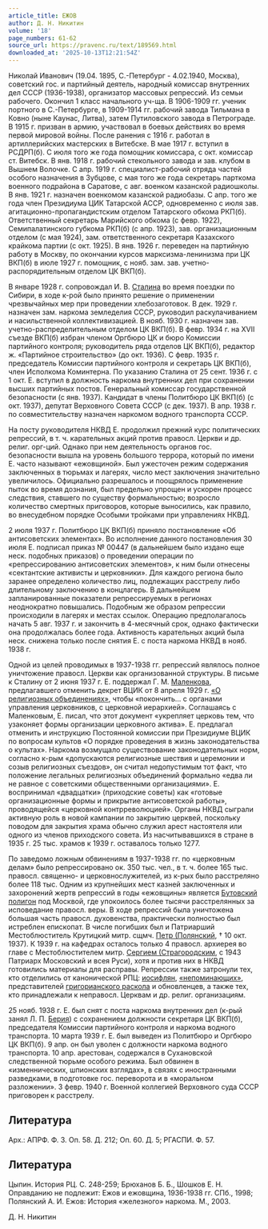 ```yaml
---
article_title: ЕЖОВ
author: Д. Н. Никитин
volume: '18'
page_numbers: 61-62
source_url: https://pravenc.ru/text/189569.html
downloaded_at: '2025-10-13T12:21:54Z'
---
```


Николай Иванович (19.04. 1895, С.-Петербург - 4.02.1940, Москва), советский гос. и партийный деятель, народный комиссар внутренних дел СССР (1936-1938), организатор массовых репрессий. Из семьи рабочего. Окончил 1 класс начального уч-ща. В 1906-1909 гг. ученик портного в С.-Петербурге, в 1909-1914 гг. рабочий завода Тильмана в Ковно (ныне Каунас, Литва), затем Путиловского завода в Петрограде. В 1915 г. призван в армию, участвовал в боевых действиях во время первой мировой войны. После ранения с 1916 г. работал в артиллерийских мастерских в Витебске. В мае 1917 г. вступил в РСДРП(б). С июля того же года помощник комиссара, с окт. комиссар ст. Витебск. В янв. 1918 г. рабочий стекольного завода и зав. клубом в Вышнем Волочке. С апр. 1919 г. специалист-рабочий отряда частей особого назначения в Зубцове, с мая того же года секретарь парткома военного подрайона в Саратове, с авг. военком казанской радиошколы. В янв. 1921 г. назначен военкомом казанской радиобазы. С апр. того же года член Президиума ЦИК Татарской АССР, одновременно с июля зав. агитационно-пропагандистским отделом Татарского обкома РКП(б). Ответственный секретарь Марийского обкома (с февр. 1922), Семипалатинского губкома РКП(б) (с апр. 1923), зав. организационным отделом (с мая 1924), зам. ответственного секретаря Казахского крайкома партии (с окт. 1925). В янв. 1926 г. переведен на партийную работу в Москву, по окончании курсов марксизма-ленинизма при ЦК ВКП(б) в июле 1927 г. помощник, с нояб. зам. зав. учетно-распорядительным отделом ЦК ВКП(б).

В январе 1928 г. сопровождал И. В. [Сталина](https://pravenc.ru/text/Сталина.html) во время поездки по Сибири, в ходе к-рой было принято решение о применении чрезвычайных мер при проведении хлебозаготовок. В дек. 1929 г. назначен зам. наркома земледелия СССР, руководил раскулачиванием и насильственной коллективизацией. В нояб. 1930 г. назначен зав. учетно-распределительным отделом ЦК ВКП(б). В февр. 1934 г. на XVII съезде ВКП(б) избран членом Оргбюро ЦК и бюро Комиссии партийного контроля; руководитель ряда отделов ЦК ВКП(б), редактор ж. «Партийное строительство» (до окт. 1936). С февр. 1935 г. председатель Комиссии партийного контроля и секретарь ЦК ВКП(б), член Исполкома Коминтерна. По указанию Сталина от 25 сент. 1936 г. с 1 окт. Е. вступил в должность наркома внутренних дел при сохранении высших партийных постов. Генеральный комиссар государственной безопасности (с янв. 1937). Кандидат в члены Политбюро ЦК ВКП(б) (с окт. 1937), депутат Верховного Совета СССР (с дек. 1937). В апр. 1938 г. по совместительству назначен наркомом водного транспорта СССР.

На посту руководителя НКВД Е. продолжил прежний курс политических репрессий, в т. ч. карательных акций против правосл. Церкви и др. религ. орг-ций. Однако при нем деятельность органов гос. безопасности вышла на уровень большого террора, который по имени Е. часто называют «ежовщиной». Был ужесточен режим содержания заключенных в тюрьмах и лагерях, число мест заключения значительно увеличилось. Официально разрешалось и поощрялось применение пыток во время дознания, был предельно упрощен и ускорен процесс следствия, ставшего по существу формальностью; возросло количество смертных приговоров, которые выносились, как правило, во внесудебном порядке Особыми тройками при управлениях НКВД.

2 июля 1937 г. Политбюро ЦК ВКП(б) приняло постановление «Об антисоветских элементах». Во исполнение данного постановления 30 июля Е. подписал приказ № 00447 (в дальнейшем было издано еще неск. подобных приказов) о проведении операции по «репрессированию антисоветских элементов», к ним были отнесены «сектантские активисты и церковники». Для каждого региона было заранее определено количество лиц, подлежащих расстрелу либо длительному заключению в концлагерь. В дальнейшем запланированные показатели репрессируемых в регионах неоднократно повышались. Подобным же образом репрессии происходили в лагерях и местах ссылок. Операцию предполагалось начать 5 авг. 1937 г. и закончить в 4-месячный срок, однако фактически она продолжалась более года. Активность карательных акций была неск. снижена только после снятия Е. с поста наркома НКВД в нояб. 1938 г.

Одной из целей проводимых в 1937-1938 гг. репрессий являлось полное уничтожение правосл. Церкви как организованной структуры. В письме к Сталину от 2 июня 1937 г. Е. поддержал Г. М. [Маленкова](https://pravenc.ru/text/Маленкова.html), предлагавшего отменить декрет ВЦИК от 8 апреля 1929 г. [«О религиозных объединениях»](<https://pravenc.ru/text/ О религиозных объединениях .html>), чтобы «покончить... с органами управления церковников, с церковной иерархией». Соглашаясь с Маленковым, Е. писал, что этот документ «укрепляет церковь тем, что узаконяет формы организации церковного актива». Е. предлагал отменить и инструкцию Постоянной комиссии при Президиуме ВЦИК по вопросам культов «О порядке проведения в жизнь законодательства о культах». Наркома возмущало существование законодательных норм, согласно к-рым «допускаются религиозные шествия и церемонии и созыв религиозных съездов», он считал недопустимым тот факт, что положение легальных религиозных объединений формально «едва ли не равное с советскими общественными организациями». Е. воспринимал «двадцатки» (приходские советы) как «готовые организационные формы и прикрытие антисоветской работы», проводящейся «церковной контрреволюцией». Органы НКВД сыграли активную роль в новой кампании по закрытию церквей, поскольку поводом для закрытия храма обычно служил арест настоятеля или одного из членов приходского совета. Из насчитывавшихся в стране в 1935 г. 25 тыс. храмов к 1939 г. оставалось только 1277.

По заведомо ложным обвинениям в 1937-1938 гг. по «церковным делам» было репрессировано ок. 350 тыс. чел., в т. ч. более 165 тыс. правосл. священно- и церковнослужителей, из к-рых было расстреляно более 118 тыс. Одним из крупнейших мест казней заключенных и захоронений жертв репрессий в годы «ежовщины» является [Бутовский полигон](<https://pravenc.ru/text/Бутовский полигон.html>) под Москвой, где упокоилось более тысячи расстрелянных за исповедание правосл. веры. В ходе репрессий была уничтожена большая часть правосл. духовенства, практически полностью был истреблен епископат. В числе погибших был и Патриарший Местоблюститель Крутицкий митр. сщмч. [Петр (Полянский](<https://pravenc.ru/text/Петр (Полянский.html>), † 10 окт. 1937). К 1939 г. на кафедрах осталось только 4 правосл. архиерея во главе с Местоблюстителем митр. [Сергием (Страгородским](<https://pravenc.ru/text/Сергием (Страгородским.html>), с 1943 Патриарх Московский и всея Руси), хотя и против них в НКВД готовились материалы для расправы. Репрессии также затронули тех, кто отделились от канонической РПЦ: [иосифлян](https://pravenc.ru/text/ИОСИФЛЯНЕ.html), [«непоминающих»](<https://pravenc.ru/text/ непоминающии .html>), представителей [григорианского раскола](<https://pravenc.ru/text/григорианский раскол.html>) и обновленцев, а также тех, кто принадлежали к неправосл. Церквам и др. религ. организациям.

25 нояб. 1938 г. Е. был снят с поста наркома внутренних дел (к-рый занял Л. П. [Берия](https://pravenc.ru/text/Берия.html)) с сохранением должности секретаря ЦК ВКП(б), председателя Комиссии партийного контроля и наркома водного транспорта. 10 марта 1939 г. Е. был выведен из Политбюро и Оргбюро ЦК ВКП(б). 9 апр. он был уволен с должности наркома водного транспорта. 10 апр. арестован, содержался в Сухановской следственной тюрьме особого режима. Был обвинен в «изменнических, шпионских взглядах», в связях с иностранными разведками, в подготовке гос. переворота и в «моральном разложении». 3 февр. 1940 г. Военной коллегией Верховного суда СССР приговорен к расстрелу.

## Литература

Арх.: АПРФ. Ф. 3. Оп. 58. Д. 212; Оп. 60. Д. 5; РГАСПИ. Ф. 57.

## Литература

Цыпин. История РЦ. С. 248-259; Брюханов Б. Б., Шошков Е. Н. Оправданию не подлежит: Ежов и ежовщина, 1936-1938 гг. СПб., 1998; Полянский А. И. Ежов: История «железного» наркома. М., 2003.

Д. Н. Никитин
